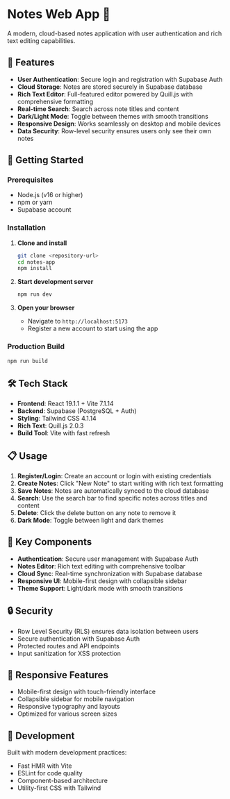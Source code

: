 # Notes Web App 📝

A modern, cloud-based notes application with user authentication and rich text editing capabilities.

## 🌟 Features

- **User Authentication**: Secure login and registration with Supabase Auth
- **Cloud Storage**: Notes are stored securely in Supabase database  
- **Rich Text Editor**: Full-featured editor powered by Quill.js with comprehensive formatting
- **Real-time Search**: Search across note titles and content
- **Dark/Light Mode**: Toggle between themes with smooth transitions
- **Responsive Design**: Works seamlessly on desktop and mobile devices
- **Data Security**: Row-level security ensures users only see their own notes

## 🚀 Getting Started

### Prerequisites
- Node.js (v16 or higher)
- npm or yarn
- Supabase account

### Installation

1. **Clone and install**
   ```bash
   git clone <repository-url>
   cd notes-app
   npm install
   ```

2. **Start development server**
   ```bash
   npm run dev
   ```

3. **Open your browser**
   - Navigate to `http://localhost:5173`
   - Register a new account to start using the app

### Production Build
```bash
npm run build
```

## 🛠️ Tech Stack

- **Frontend**: React 19.1.1 + Vite 7.1.14
- **Backend**: Supabase (PostgreSQL + Auth)
- **Styling**: Tailwind CSS 4.1.14
- **Rich Text**: Quill.js 2.0.3
- **Build Tool**: Vite with fast refresh

## 📋 Usage

1. **Register/Login**: Create an account or login with existing credentials
2. **Create Notes**: Click "New Note" to start writing with rich text formatting
3. **Save Notes**: Notes are automatically synced to the cloud database
4. **Search**: Use the search bar to find specific notes across titles and content
5. **Delete**: Click the delete button on any note to remove it
6. **Dark Mode**: Toggle between light and dark themes

## 🎨 Key Components

- **Authentication**: Secure user management with Supabase Auth
- **Notes Editor**: Rich text editing with comprehensive toolbar
- **Cloud Sync**: Real-time synchronization with Supabase database
- **Responsive UI**: Mobile-first design with collapsible sidebar
- **Theme Support**: Light/dark mode with smooth transitions

## 🔒 Security

- Row Level Security (RLS) ensures data isolation between users
- Secure authentication with Supabase Auth
- Protected routes and API endpoints
- Input sanitization for XSS protection

## 📱 Responsive Features

- Mobile-first design with touch-friendly interface
- Collapsible sidebar for mobile navigation
- Responsive typography and layouts
- Optimized for various screen sizes

## 🔧 Development

Built with modern development practices:
- Fast HMR with Vite
- ESLint for code quality
- Component-based architecture
- Utility-first CSS with Tailwind